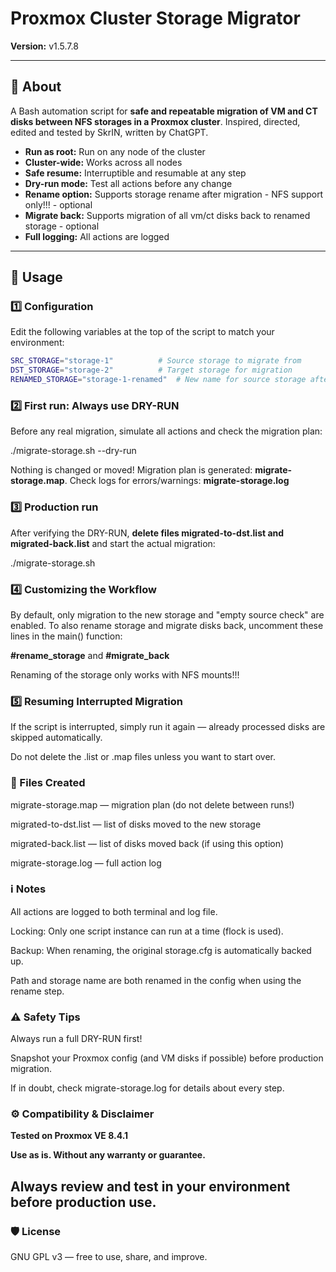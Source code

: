 # Proxmox Cluster Storage Migrator

**Version:** v1.5.7.8

---

## 📝 About

A Bash automation script for **safe and repeatable migration of VM and CT disks between NFS storages in a Proxmox cluster**.
Inspired, directed, edited and tested by SkrIN, written by ChatGPT.

- **Run as root:** Run on any node of the cluster
- **Cluster-wide:** Works across all nodes
- **Safe resume:** Interruptible and resumable at any step
- **Dry-run mode:** Test all actions before any change
- **Rename option:** Supports storage rename after migration - NFS support only!!! - optional
- **Migrate back:** Supports migration of all vm/ct disks back to renamed storage - optional
- **Full logging:** All actions are logged

---

## 🚀 Usage

### 1️⃣ Configuration

Edit the following variables at the top of the script to match your environment:

```bash
SRC_STORAGE="storage-1"          # Source storage to migrate from
DST_STORAGE="storage-2"          # Target storage for migration
RENAMED_STORAGE="storage-1-renamed"  # New name for source storage after migration (optional)
```

### 2️⃣ First run: Always use DRY-RUN

Before any real migration, simulate all actions and check the migration plan:

./migrate-storage.sh --dry-run

Nothing is changed or moved! Migration plan is generated: **migrate-storage.map**. Check logs for errors/warnings: **migrate-storage.log**

### 3️⃣ Production run

After verifying the DRY-RUN, **delete files migrated-to-dst.list and migrated-back.list** and
start the actual migration:

./migrate-storage.sh

### 4️⃣ Customizing the Workflow

By default, only migration to the new storage and "empty source check" are enabled.
To also rename storage and migrate disks back, uncomment these lines in the main() function:

**#rename_storage** and **#migrate_back**

Renaming of the storage only works with NFS mounts!!!

### 5️⃣ Resuming Interrupted Migration

If the script is interrupted, simply run it again — already processed disks are skipped
automatically.

Do not delete the .list or .map files unless you want to start over.

### 📄 Files Created

migrate-storage.map — migration plan (do not delete between runs!)

migrated-to-dst.list — list of disks moved to the new storage

migrated-back.list — list of disks moved back (if using this option)

migrate-storage.log — full action log

### ℹ️ Notes

All actions are logged to both terminal and log file.

Locking: Only one script instance can run at a time (flock is used).

Backup: When renaming, the original storage.cfg is automatically backed up.

Path and storage name are both renamed in the config when using the rename step.

### ⚠️ Safety Tips

Always run a full DRY-RUN first!

Snapshot your Proxmox config (and VM disks if possible) before production migration.

If in doubt, check migrate-storage.log for details about every step.

### ⚙️ Compatibility & Disclaimer

**Tested on Proxmox VE 8.4.1**

**Use as is. Without any warranty or guarantee.**

## Always review and test in your environment before production use.

### 🛡 License
GNU GPL v3 — free to use, share, and improve.
